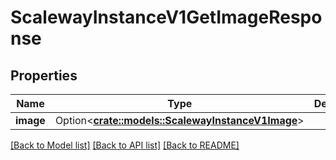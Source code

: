 # ScalewayInstanceV1GetImageResponse

## Properties

Name | Type | Description | Notes
------------ | ------------- | ------------- | -------------
**image** | Option<[**crate::models::ScalewayInstanceV1Image**](scaleway.instance.v1.Image.md)> |  | [optional]

[[Back to Model list]](../README.md#documentation-for-models) [[Back to API list]](../README.md#documentation-for-api-endpoints) [[Back to README]](../README.md)


